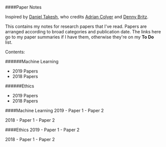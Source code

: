####Paper Notes

Inspired by [Daniel Takesh](https://github.com/DanielTakeshi), who credits [Adrian Colyer](https://blog.acolyer.org/about/) and [Denny Britz](https://github.com/dennybritz/deeplearning-papernotes).

This contains my notes for research papers that I've read. Papers are arranged according to broad categories and publication date. The links here go to my paper summaries if I have them, otherwise they're on my **To Do** list.

Contents:

######Machine Learning
- 2019 Papers
- 2018 Papers

######Ethics
- 2019 Papers
- 2018 Papers


####Machine Learning
2019
	- Paper 1
	- Paper 2
	
2018
	- Paper 1
	- Paper 2
	
####Ethics
2019
	- Paper 1
	- Paper 2
	
2018
	- Paper 1
	- Paper 2
